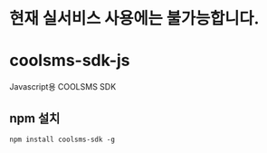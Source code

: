 # 현재 실서비스 사용에는 불가능합니다.

# coolsms-sdk-js
Javascript용 COOLSMS SDK

## npm 설치
```
npm install coolsms-sdk -g
```
